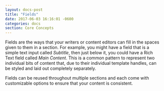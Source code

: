```yaml
---
layout: docs-post
title: "Fields"
date: 2017-06-03 16:16:01 -0600
categories: docs
section: Core Concepts
---
```

Fields are the ways that your writers or content editors can fill in the spaces given to them in a section. For example, you might have a field that is a simple text input called *Subtitle*, then just below it, you could have a Rich Text field called *Main Content*. This is a common pattern to represent two individual bits of content that, due to their individual template handles, can be styled and laid out completely separately.

Fields can be reused throughout multiple sections and each come with customizable options to ensure that your content is consistent.